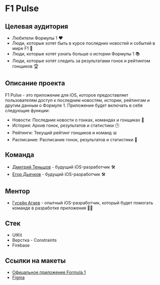 # F1 Pulse

## Целевая аудитория

- Любители Формулы 1 ❤️
- Люди, которые хотят быть в курсе последних новостей и событий в мире F1 🚀
- Люди, которые хотят узнать больше о истории Формулы 1 📚
- Люди, которые хотят следить за результатами гонок и рейтингом гонщиков 🏆

## Описание проекта

F1 Pulse - это приложение для iOS, которое предоставляет пользователям доступ к последним новостям, истории, рейтингам и другим данным о Формуле 1. Приложение будет включать в себя следующие функции:

-  Новости: Последние новости о гонках, командах и гонщиках 📰
-  История: Архив гонок, результатов и статистики 🕑
-  Рейтинги: Текущий рейтинг гонщиков и команд 📊
-  Расписание: Расписание гонок, результатов и статистики 📆

## Команда

- [Дмитрий Теньшов](https://t.me/hexxetandi) - будущий iOS-разработчик :hammer_and_wrench: 
- [Егор Дьячков](https://t.me/eeerorr) - будущий iOS-разработчик :hammer_and_wrench: 

## Ментор

- [Гусейн Агаев](https://t.me/agaevgs) - опытный iOS-разработчик, который будет помогать команде в разработке приложения :man_teacher:

## Стек

- UIKit
- Bepсткa - Constraints
- Firebase

## Ссылки на макеты
- [Офицальное приложение Formula 1](https://apps.apple.com/gb/app/formula-1/id835022598)
- [Figma](https://www.figma.com/file/QW8L8puFbA72ZsyGcODHVS/F1SPEED-App-(Community)?type=design&node-id=0%3A1&mode=design&t=caBqAh2hUmBXtQeS-1)
